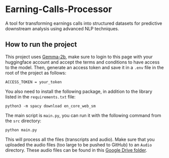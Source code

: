 # Earning-Calls-Processor
A tool for transforming earnings calls into structured datasets for predictive downstream analysis using advanced NLP techniques.

## How to run the project

This project uses [Gemma-2b](https://huggingface.co/google/gemma-2b-it), make sure to login to this page with your huggingface account and accept the terms and conditions to have access to the model. Then, generate an access token and save it in a `.env` file in the root of the project as follows:

```
ACCESS_TOKEN = your_token
```

You also need to install the following package, in addition to the library listed in the `requirements.txt` file:

```
python3 -m spacy download en_core_web_sm
```

The main script is `main.py`, you can run it with the following command from the `src` directory:

```
python main.py
```

This will process all the files (transcripts and audio). Make sure that you uploaded the audio files (too large to be pushed to GitHub) to an `Audio` directory. These audio files can be found in this [Google Drive folder](https://drive.google.com/drive/folders/1).


